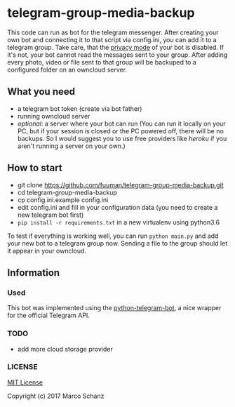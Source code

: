 # telegram-group-media-backup

This code can run as bot for the telegram messenger. After creating your own bot and connecting it to that script via config.ini, you can add it to a telegram group. Take care, that the [privacy mode](https://core.telegram.org/bots#privacy-mode) of your bot is disabled. If it's not, your bot cannot read the messages sent to your group. After adding every photo, video or file sent to that group will be backuped to a configured folder on an owncloud server. 

## What you need
- a telegram bot token (create via bot father)
- running owncloud server
- _optional_: a server where your bot can run (You can run it locally on your PC, but if your session is closed or the PC powered off, there will be no backups. So I would suggest you to use free providers like _heroku_ if you aren't running a server on your own.)


## How to start
- git clone https://github.com/fuuman/telegram-group-media-backup.git
- cd telegram-group-media-backup
- cp config.ini.example config.ini
- edit config.ini and fill in your configuration data (you need to create a new telegram bot first)
- `pip install -r requirements.txt` in a new virtualenv using python3.6

To test if everything is working well, you can run `python main.py` and add your new bot to a telegram group now. Sending a file to the group should let it appear in your owncloud.

## Information

### Used
This bot was implemented using the [python-telegram-bot](https://python-telegram-bot.org/), a nice wrapper for the official Telegram API.

### TODO 
- add more cloud storage provider

### LICENSE
[MIT License](https://github.com/fuuman/telegram-group-media-backup/blob/master/LICENSE)

Copyright (c) 2017 Marco Schanz
